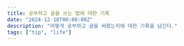 ```yaml
---
title: 공부하고 글을 쓰는 법에 대한 기록
date: "2024-12-18T00:00:00Z"
description: "어떻게 공부하고 글을 써왔는지에 대한 기록을 남긴다."
tags: ["tip", "life"]
---
```

